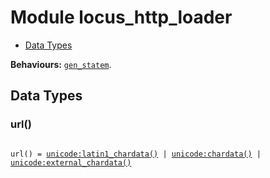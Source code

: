 

# Module locus_http_loader #
* [Data Types](#types)

__Behaviours:__ [`gen_statem`](gen_statem.md).

<a name="types"></a>

## Data Types ##




### <a name="type-url">url()</a> ###


<pre><code>
url() = <a href="unicode.md#type-latin1_chardata">unicode:latin1_chardata()</a> | <a href="unicode.md#type-chardata">unicode:chardata()</a> | <a href="unicode.md#type-external_chardata">unicode:external_chardata()</a>
</code></pre>

